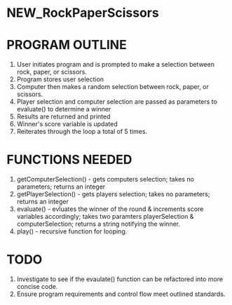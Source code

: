 # NEW_RockPaperScissors

# PROGRAM OUTLINE

1. User initiates program and is prompted to make a selection between rock, paper, or scissors.
2. Program stores user selection
3. Computer then makes a random selection between rock, paper, or scissors.
4. Player selection and computer selection are passed as parameters to evaluate() to determine a winner
5. Results are returned and printed
6. Winner's score variable is updated
7. Reiterates through the loop a total of 5 times.

# FUNCTIONS NEEDED

1. getComputerSelection() - gets computers selection; takes no parameters; returns an integer
2. getPlayerSelection() - gets players selection; takes no parameters; returns an integer
3. evaluate() - evluates the winner of the round & increments score variables accordingly; takes two paramters playerSelection & computerSelection; returns a string notifying the winner.
4. play() - recursive function for looping.

# TODO
1. Investigate to see if the evaulate() function can be refactored into more concise code.
2. Ensure program requirements and control flow meet outlined standards.
